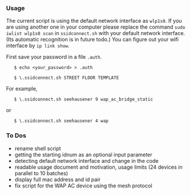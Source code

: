 ### Usage

The current script is using the default network interface as `wlp1s0`. If you are using another one in your computer please replace the command `sudo iwlist wlp1s0 scan` in `ssidconnect.sh` with your default network interface. (Its automatic recognition is in future todo.) You can figure out your wifi interface by `ip link show`.

First save your password in a file `.auth`.
```
   $ echo <your_password> > .auth
```

```
   $ \.ssidconnect.sh STREET FLOOR TEMPLATE
```

For example,

```
   $ \.ssidconnect.sh seehausener 9 wap_ac_bridge_static
```

or

```
   $ \.ssidconnect.sh seehausener 4 wap
```

### To Dos

- rename shell script
- getting the starting idnum as an optional input parameter
- detecting default network interface and change in the code
- readable usage document and motivation, usage limits (24 devices in parallel to 10 batches)
- display full mac address and id pair
- fix script for the WAP AC device using the mesh protocol

